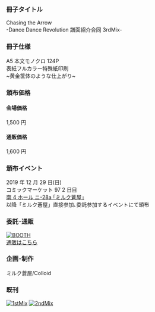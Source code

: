 ### 冊子タイトル

Chasing the Arrow  
-Dance Dance Revolution 譜面紹介合同 3rdMix-

### 冊子仕様

A5 本文モノクロ 124P  
表紙フルカラー特殊紙印刷  
\~黄金筐体のような仕上がり\~

### 頒布価格

#### 会場価格

1,500 円

#### 通販価格

1,600 円

### 頒布イベント

2019 年 12 月 29 日(日)  
コミックマーケット 97 2 日目  
[南 4 ホール ニ-28a ｢ミルク蒼屋｣](https://webcatalog.circle.ms/Perma/Circle/10291703/)  
以降「ミルク蒼屋」直接参加､委託参加するイベントにて頒布

### 委託･通販

[![BOOTH](https://asset.booth.pm/static-images/banner/200x40_01.png)  
通販はこちら](https://blueparticles.booth.pm/items/1727666)

### 企画･制作

ミルク蒼屋/Colloid

### 既刊

[![1stMix](http://ddrcoterie.cyane.info/img/1stlink.png)](http://ddrcoterie.cyane.info/1stMix.html)
[![2ndMix](http://ddrcoterie.cyane.info/img/2ndlink.png)](http://ddrcoterie.cyane.info/)
